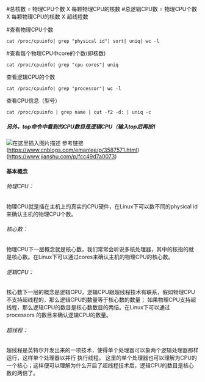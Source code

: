 ﻿

#总核数 = 物理CPU个数 X 每颗物理CPU的核数 
#总逻辑CPU数 = 物理CPU个数 X 每颗物理CPU的核数 X 超线程数

#查看物理CPU个数
```
cat /proc/cpuinfo| grep "physical id"| sort| uniq| wc -l
```

#查看每个物理CPU中core的个数(即核数)
```
cat /proc/cpuinfo| grep "cpu cores"| uniq
```

查看逻辑CPU的个数
```
cat /proc/cpuinfo| grep "processor"| wc -l
```

 查看CPU信息（型号）
```
cat /proc/cpuinfo | grep name | cut -f2 -d: | uniq -c
```

##### 另外，top命令中看到的CPU数目是逻辑CPU（输入top后再按1
![在这里插入图片描述](https://img-blog.csdnimg.cn/20190308153807367.png?x-oss-process=image/watermark,type_ZmFuZ3poZW5naGVpdGk,shadow_10,text_aHR0cHM6Ly9ibG9nLmNzZG4ubmV0L3dlaXhpbl80MTA4ODg5MQ==,size_16,color_FFFFFF,t_70)
参考链接(https://www.cnblogs.com/emanlee/p/3587571.html)
(https://www.jianshu.com/p/fcc49d7a0073)

#### 基本概念

###### 物理CPU：
物理CPU就是插在主机上的真实的CPU硬件，在Linux下可以数不同的physical id 来确认主机的物理CPU个数。

###### 核心数：
物理CPU下一层概念就是核心数，我们常常会听说多核处理器，其中的核指的就是核心数。在Linux下可以通过cores来确认主机的物理CPU的核心数。

###### 逻辑CPU：
核心数下一层的概念是逻辑CPU，逻辑CPU跟超线程技术有联系，假如物理CPU不支持超线程的，那么逻辑CPU的数量等于核心数的数量；
如果物理CPU支持超线程，那么逻辑CPU的数目是核心数数目的两倍。在Linux下可以通过 processors 的数目来确认逻辑CPU的数量。

###### 超线程：
超线程是英特尔开发出来的一项技术，使得单个处理器可以象两个逻辑处理器那样运行，这样单个处理器以并行
执行线程。
这里的单个处理器也可以理解为CPU的一个核心；这样便可以理解为什么开启了超线程技术后，逻辑CPU的数目是核心数的两倍了。


